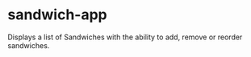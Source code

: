 # sandwich-app
Displays a list of Sandwiches with the ability to add, remove or reorder sandwiches.


